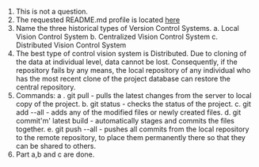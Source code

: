 1. This is not a question.
2. The requested README.md profile is located [here](https://github.com/ameraj04/IDS2024F/blob/main/README.md)
3. Name the three historical types of Version Control Systems.
   a. Local Vision Control System
   b. Centralized Vision Control System
   c. Distributed Vision Control System
4. The best type of control vision system is Distributed. Due to cloning of the data at individual level, data cannot be lost. Consequently, if the repository fails by any means, the local repository of any individual who has the most recent clone of the project database can restore the central repository.
5. Commands:
   a . git pull - pulls the latest changes from the server to local copy of the project.
   b.  git status - checks the status of the project.
   c.  git add --all - adds any of the modified files or newly created files.
   d.  git commit'm' latest build - automatically stages and commits the files together.
   e.  git push --all - pushes all commits from the local repository to the remote repository, to place them permanently there so that they can be shared to others.
 6. Part a,b and c are done. 
